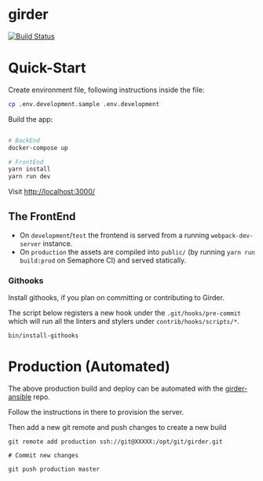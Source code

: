 # girder

[![Build Status](https://github.com/abhchand/girder/badges/master/build.svg)](https://github.com/abhchand/girder/pipelines)


# Quick-Start

Create environment file, following instructions inside the file:

```bash
cp .env.development.sample .env.development
```

Build the app:

```bash

# BackEnd
docker-compose up

# FrontEnd
yarn install
yarn run dev
```

Visit [http://localhost:3000/](http://localhost:7000/)

## The FrontEnd

* On `development`/`test` the frontend is served from a running `webpack-dev-server` instance.
* On `production` the assets are compiled into `public/` (by running `yarn run build:prod` on Semaphore CI) and served statically.


### Githooks

Install githooks, if you plan on committing or contributing to Girder.

The script below registers a new hook under the `.git/hooks/pre-commit` which will run all the linters and stylers under `contrib/hooks/scripts/*`.

```
bin/install-githooks
```


# Production (Automated)

The above production build and deploy can be automated with the [girder-ansible](https://gitlab.com/girder/girder-ansible) repo.

Follow the instructions in there to provision the server.

Then add a new git remote and push changes to create a new build

```
git remote add production ssh://git@XXXXX:/opt/git/girder.git

# Commit new changes

git push production master
```
